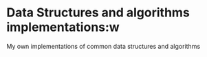 # Data Structures and algorithms implementations:w

My own implementations of common data structures and algorithms
